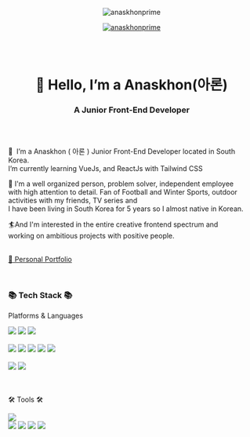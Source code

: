 <p align="center"> <img src="https://komarev.com/ghpvc/?username=anaskhonprime&label=Profile%20views&color=0e75b6&style=flat" alt="anaskhonprime" /> </p>

<p align="center"> <a href="https://github.com/ryo-ma/github-profile-trophy"><img src="https://github-profile-trophy.vercel.app/?username=anaskhonprime" alt="anaskhonprime" /></a> </p>

<br><br>


<h1 align="center"> 👋 Hello, I’m a Anaskhon(아론)</h1>
<h3 align="center">A Junior Front-End Developer </h3>
<br><br>

<p>👋&nbsp; I’m a Anaskhon ( 아론 )  Junior Front-End Developer located in South Korea.<br>
I’m currently learning VueJs, and ReactJs with Tailwind CSS <br>


🚀 I'm a well organized person, problem solver, independent employee<br>
with high attention to detail. Fan of Football and Winter Sports, outdoor <br>
activities with my friends, TV series and <br>
I have been living in South Korea for 5 years so I almost native in Korean.<br>

🏄And I'm interested in the entire creative frontend spectrum and<br>
working on ambitious projects with positive people.<br><br>
</p>

<a href="https://personal-portfolio-2102f.web.app/">🚀 Personal Portfolio </a>

<br>

<div align=left>
	<h3>📚 Tech Stack 📚</h3>
	<p>Platforms & Languages</p>
</div>

<div align="left">
  <img src="https://img.shields.io/badge/VueJS-439A97?style=flat&logo=Vue.js&logoColor=white" />
	<img src="https://img.shields.io/badge/React-61DAFB?style=flat&logo=React&logoColor=white" />
	<img src="https://img.shields.io/badge/Solidity-363636?style=flat&logo=Solidity&logoColor=white" />
	<br>
  <br>
	<img src="https://img.shields.io/badge/JavaScript-F7DF1E?style=flat&logo=JavaScript&logoColor=white" />
	<img src="https://img.shields.io/badge/jQuery-0769AD?style=flat&logo=jQuery&logoColor=white" />
	<img src="https://img.shields.io/badge/Bootstrap-7952B3?style=flat&logo=Bootstrap&logoColor=white" />
  <img src="https://img.shields.io/badge/HTML5-E34F26?style=flat&logo=HTML5&logoColor=white" />
	<img src="https://img.shields.io/badge/CSS3-1572B6?style=flat&logo=CSS3&logoColor=white" />
	<br>
  <br>
	<img src="https://img.shields.io/badge/MySQL-4479A1?style=flat&logo=MySQL&logoColor=white" />
	<img src="https://img.shields.io/badge/Linux-FCC624?style=flat&logo=Linux&logoColor=white" />
</div>
<br><br>

<div align=left>
	<p>🛠 Tools 🛠</p>
</div>
<div align=left>
	<img src="https://img.shields.io/badge/Visual%20Studio%20Code-007ACC?style=flat&logo=VisualStudioCode&logoColor=white" />
	<br>
	<img src="https://img.shields.io/badge/Firebase-FFCA28?style=flat&logo=Firebase&logoColor=white" />
	<img src="https://img.shields.io/badge/Remix-000000?style=flat&logo=Remix&logoColor=white" />
  <img src="https://img.shields.io/badge/NGINX-009639?style=flat&logo=NGINX&logoColor=white" />
	<img src="https://img.shields.io/badge/GitHub-181717?style=flat&logo=GitHub&logoColor=white" />
</div>
<br>
<br>



